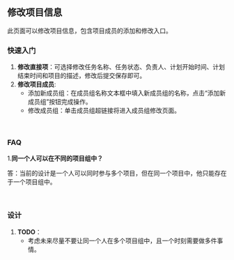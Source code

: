 ## 修改项目信息
此页面可以修改项目信息，包含项目成员的添加和修改入口。

### 快速入门
1. **修改直接项**：可选择修改任务名称、任务状态、负责人、计划开始时间、计划结束时间和项目的描述，修改后提交保存即可。
2. **修改项目成员**: 
	* 添加新成员组：在成员组名称文本框中填入新成员组的名称，点击“添加新成员组”按钮完成操作。
	* 修改成员组：单击成员组超链接将进入成员组修改页面。

<br/>

### FAQ
1.**同一个人可以在不同的项目组中？**

答：当前的设计是一个人可以同时参与多个项目，但在同一个项目中，他只能存在于一个项目组中。

<br/>

### 设计
1. **TODO**：
	* 考虑未来尽量不要让同一个人在多个项目组中，且一个时刻需要做多件事情。

